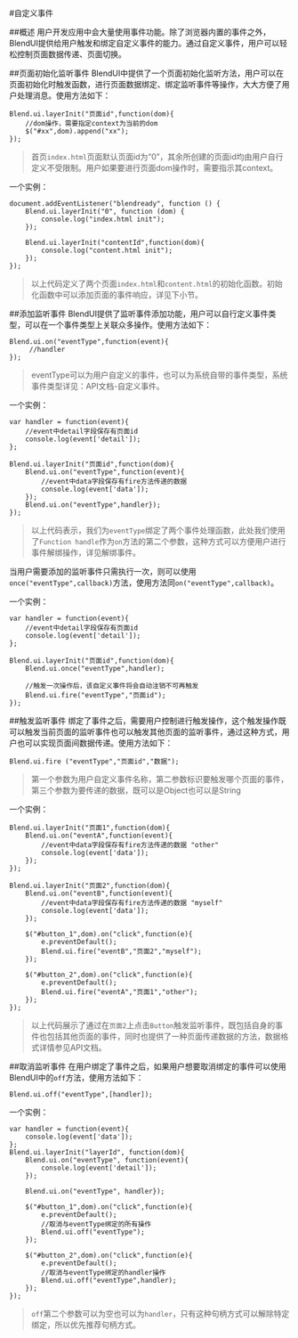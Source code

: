 #自定义事件

##概述
用户开发应用中会大量使用事件功能。除了浏览器内置的事件之外，BlendUI提供给用户触发和绑定自定义事件的能力。通过自定义事件，用户可以轻松控制页面数据传递、页面切换。

##页面初始化监听事件
BlendUI中提供了一个页面初始化监听方法，用户可以在页面初始化时触发函数，进行页面数据绑定、绑定监听事件等操作，大大方便了用户处理消息。使用方法如下：
<pre><code>Blend.ui.layerInit("页面id",function(dom){
    //dom操作，需要指定context为当前的dom
	$("#xx",dom).append("xx");
});</code></pre>

> 首页`index.html`页面默认页面id为“0”，其余所创建的页面id均由用户自行定义不受限制。用户如果要进行页面dom操作时，需要指示其context。

一个实例：
<pre><code>document.addEventListener("blendready", function () {
    Blend.ui.layerInit("0", function (dom) {
        console.log("index.html init");
    });

    Blend.ui.layerInit("contentId",function(dom){
        console.log("content.html init");
    });
});</code></pre>

> 以上代码定义了两个页面`index.html`和`content.html`的初始化函数。初始化函数中可以添加页面的事件响应，详见下小节。

##添加监听事件
BlendUI提供了监听事件添加功能，用户可以自行定义事件类型，可以在一个事件类型上关联众多操作。使用方法如下：
<pre><code>Blend.ui.on("eventType",function(event){
     //handler
});</code></pre>

> eventType可以为用户自定义的事件，也可以为系统自带的事件类型，系统事件类型详见：API文档-自定义事件。

一个实例：

<pre><code>var handler = function(event){
    //event中detail字段保存有页面id
	console.log(event['detail']);
};

Blend.ui.layerInit("页面id",function(dom){
	Blend.ui.on("eventType",function(event){
	    //event中data字段保存有fire方法传递的数据
	    console.log(event['data']);
	});
	Blend.ui.on("eventType",handler});
});</code></pre>

> 以上代码表示，我们为`eventType`绑定了两个事件处理函数，此处我们使用了`Function handle`作为`on`方法的第二个参数，这种方式可以方便用户进行事件解绑操作，详见解绑事件。

当用户需要添加的监听事件只需执行一次，则可以使用`once("eventType",callback)`方法，使用方法同`on("eventType",callback)`。

一个实例：

<pre><code>var handler = function(event){
    //event中detail字段保存有页面id
	console.log(event['detail']);
};

Blend.ui.layerInit("页面id",function(dom){
	Blend.ui.once("eventType",handler);

	//触发一次操作后，该自定义事件将会自动注销不可再触发
	Blend.ui.fire("eventType","页面id");
});</code></pre>



##触发监听事件
绑定了事件之后，需要用户控制进行触发操作，这个触发操作既可以触发当前页面的监听事件也可以触发其他页面的监听事件，通过这种方式，用户也可以实现页面间数据传递。使用方法如下：
<pre><code>Blend.ui.fire ("eventType","页面id","数据");</code></pre>

> 第一个参数为用户自定义事件名称，第二参数标识要触发哪个页面的事件，第三个参数为要传递的数据，既可以是Object也可以是String


一个实例：

<pre><code>Blend.ui.layerInit("页面1",function(dom){
	Blend.ui.on("eventA",function(event){
	    //event中data字段保存有fire方法传递的数据 "other"
	    console.log(event['data']);
	});
});

Blend.ui.layerInit("页面2",function(dom){
	Blend.ui.on("eventB",function(event){
	    //event中data字段保存有fire方法传递的数据 "myself"
	    console.log(event['data']);
	});

	$("#button_1",dom).on("click",function(e){
	    e.preventDefault();
	    Blend.ui.fire("eventB","页面2","myself");
	});

	$("#button_2",dom).on("click",function(e){
	    e.preventDefault();
	    Blend.ui.fire("eventA","页面1","other");
	});
});</code></pre>

> 以上代码展示了通过在`页面2`上点击`Button`触发监听事件，既包括自身的事件也包括其他页面的事件，同时也提供了一种页面传递数据的方法，数据格式详情参见API文档。

##取消监听事件
在用户绑定了事件之后，如果用户想要取消绑定的事件可以使用BlendUI中的`off`方法，使用方法如下：
<pre><code>Blend.ui.off("eventType",[handler]);</code></pre>

一个实例：
<pre><code>var handler = function(event){
    console.log(event['data']);
};
Blend.ui.layerInit("layerId", function(dom){
	Blend.ui.on("eventType", function(event){
	    console.log(event['detail']);
	});

	Blend.ui.on("eventType", handler});

	$("#button_1",dom).on("click",function(e){
	    e.preventDefault();
	    //取消与eventType绑定的所有操作
	    Blend.ui.off("eventType");
	});

	$("#button_2",dom).on("click",function(e){
	    e.preventDefault();
	    //取消与eventType绑定的handler操作
	    Blend.ui.off("eventType",handler);
	});
});</code></pre>

> `off`第二个参数可以为空也可以为`handler`，只有这种句柄方式可以解除特定绑定，所以优先推荐句柄方式。
